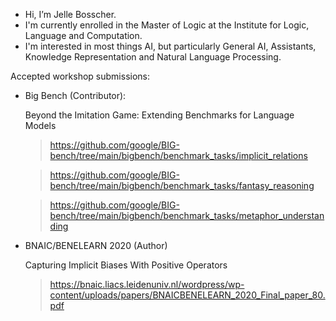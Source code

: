 - Hi, I’m Jelle Bosscher.
- I'm currently enrolled in the Master of Logic at the Institute for Logic, Language and Computation.
- I'm interested in most things AI, but particularly General AI, Assistants, Knowledge Representation and Natural Language Processing.

Accepted workshop submissions:
- Big Bench (Contributor): 

    Beyond the Imitation Game: Extending Benchmarks for Language Models
    > https://github.com/google/BIG-bench/tree/main/bigbench/benchmark_tasks/implicit_relations

    > https://github.com/google/BIG-bench/tree/main/bigbench/benchmark_tasks/fantasy_reasoning

    > https://github.com/google/BIG-bench/tree/main/bigbench/benchmark_tasks/metaphor_understanding
- BNAIC/BENELEARN 2020 (Author)

    Capturing Implicit Biases With Positive Operators
    > https://bnaic.liacs.leidenuniv.nl/wordpress/wp-content/uploads/papers/BNAICBENELEARN_2020_Final_paper_80.pdf